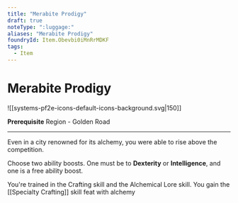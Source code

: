 ```yaml
---
title: "Merabite Prodigy"
draft: true
noteType: ":luggage:"
aliases: "Merabite Prodigy"
foundryId: Item.Obevbi0iMnRrMDKF
tags:
  - Item
---
```


# Merabite Prodigy
![[systems-pf2e-icons-default-icons-background.svg|150]]

**Prerequisite** Region - Golden Road

* * *

Even in a city renowned for its alchemy, you were able to rise above the competition.

Choose two ability boosts. One must be to **Dexterity** or **Intelligence**, and one is a free ability boost.

You're trained in the Crafting skill and the Alchemical Lore skill. You gain the [[Specialty Crafting]] skill feat with alchemy
